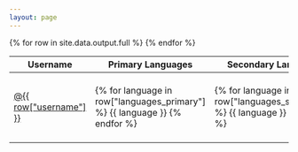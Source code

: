```yaml
---
layout: page
---
```

<table id="user-table">
<thead>
<tr>
<th>Username</th>
<th>Primary Languages</th>
<th>Secondary Languages</th>
<th>Topics</th>
<th>Affiliations</th>
<th>Total Reviews</th>
</tr>
</thead>
<tbody>
{% for row in site.data.output.full %}
<tr>
<td><a href="https://github.com/{{ row["username"] }}">@{{ row["username"] }}</a></td>
<td>
{% for language in row["languages_primary"] %}
    <span>{{ language }}</span>
{% endfor %}
</td>
<td>
{% for language in row["languages_secondary"] %}
<span>{{ language }}</span>
{% endfor %}
</td>
<td>
{% for topic in row["topics"] %}
<span>{{ topic }}</span>
{% endfor %}
</td>
<td>
{% for affiliation in row["affiliations"] %}
<span>{{ affiliation }}</span>
{% endfor %}
</td>
<td align="right">{{ row["total_reviews"] }}</td>
</tr>
{% endfor %}
</tbody>
</table>

<script>
$(document).ready(function () {
  $("#user-table").DataTable({
    "order": [[ 1, "desc" ], [0, "asc"]]
  });
});
</script>
